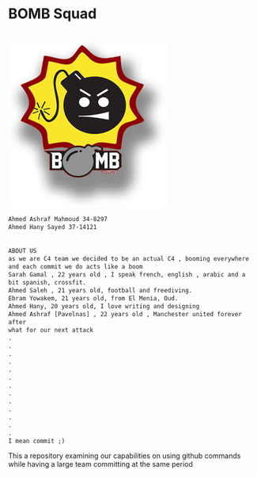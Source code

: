<h1>BOMB Squad</h1> <br/>
<img align = "middle" valign="center" src="c4_logos.png" />

    Ahmed Ashraf Mahmoud 34-8297
    Ahmed Hany Sayed 37-14121


    ABOUT US
    as we are C4 team we decided to be an actual C4 , booming everywhere and each commit we do acts like a boom
    Sarah Gamal , 22 years old , I speak french, english , arabic and a bit spanish, crossfit.
    Ahmed Saleh , 21 years old, football and freediving.
    Ebram Yowakem, 21 years old, from El Menia, Oud.
    Ahmed Hany, 20 years old, I love writing and designing
    Ahmed Ashraf [Pavelnas] , 22 years old , Manchester united forever after
    what for our next attack
    .
    .
    .
    .
    .
    .
    .
    .
    .
    .
    .
    .
    .
    I mean commit ;)




This a repository examining our capabilities on using github commands while having a large team committing at the same period
